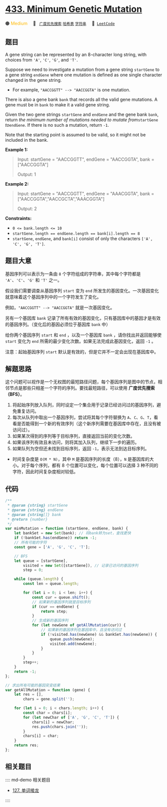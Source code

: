 # [433. Minimum Genetic Mutation](https://leetcode.com/problems/minimum-genetic-mutation/)

🟠 <font color=#ffb800>Medium</font>&emsp; 🔖&ensp; [`广度优先搜索`](/leetcode/outline/tag/breadth-first-search.md) [`哈希表`](/leetcode/outline/tag/hash-table.md) [`字符串`](/leetcode/outline/tag/string.md)&emsp; 🔗&ensp;[`LeetCode`](https://leetcode.com/problems/minimum-genetic-mutation/)

## 题目

A gene string can be represented by an 8-character long string, with choices
from `'A'`, `'C'`, `'G'`, and `'T'`.

Suppose we need to investigate a mutation from a gene string `startGene` to a
gene string `endGene` where one mutation is defined as one single character
changed in the gene string.

- For example, `"AACCGGTT" --> "AACCGGTA"` is one mutation.

There is also a gene bank `bank` that records all the valid gene mutations. A
gene must be in `bank` to make it a valid gene string.

Given the two gene strings `startGene` and `endGene` and the gene bank `bank`,
return _the minimum number of mutations needed to mutate from_`startGene`
_to_`endGene`. If there is no such a mutation, return `-1`.

Note that the starting point is assumed to be valid, so it might not be
included in the bank.

**Example 1:**

> Input: startGene = "AACCGGTT", endGene = "AACCGGTA", bank = ["AACCGGTA"]
>
> Output: 1

**Example 2:**

> Input: startGene = "AACCGGTT", endGene = "AAACGGTA", bank = ["AACCGGTA","AACCGCTA","AAACGGTA"]
>
> Output: 2

**Constraints:**

- `0 <= bank.length <= 10`
- `startGene.length == endGene.length == bank[i].length == 8`
- `startGene`, `endGene`, and `bank[i]` consist of only the characters `['A', 'C', 'G', 'T']`.

## 题目大意

基因序列可以表示为一条由 `8` 个字符组成的字符串，其中每个字符都是 `'A'`、`'C'`、`'G'` 和 `'T'` 之一。

假设我们需要调查从基因序列 `start` 变为 `end` 所发生的基因变化。一次基因变化就意味着这个基因序列中的一个字符发生了变化。

例如，`"AACCGGTT" --> "AACCGGTA"` 就是一次基因变化。

另有一个基因库 `bank` 记录了所有有效的基因变化，只有基因库中的基因才是有效的基因序列。（变化后的基因必须位于基因库 `bank` 中）

给你两个基因序列 `start` 和 `end` ，以及一个基因库 `bank` ，请你找出并返回能够使 `start` 变化为 `end` 所需的最少变化次数。如果无法完成此基因变化，返回 `-1` 。

注意：起始基因序列 `start` 默认是有效的，但是它并不一定会出现在基因库中。

## 解题思路

这个问题可以视作是一个无权图的最短路径问题，每个基因序列是图中的节点，相邻节点是那些只相差一个字符的序列。要找最短路径，可以使用 **广度优先搜索（BFS）**。

1. 将起始序列放入队列，同时设定一个集合用于记录已经访问过的基因序列，避免重复访问。
2. 每次从队列中取出一个基因序列，尝试将其每个字符替换为 `A`、`C`、`G`、`T`，看看是否能得到一个新的有效序列（这个新序列需要在基因库中存在，且没有被访问过）。
3. 如果某次得到的序列等于目标序列，直接返回当前的变化次数。
4. 如果该序列有效且未访问，则将其加入队列，继续下一步的遍历。
5. 如果队列为空但还未找到目标序列，返回 `-1`，表示无法到达目标序列。

- 时间复杂度是 `O(M * N)`，其中 `M` 是基因序列的长度（8），`N` 是基因库的大小。对于每个序列，都有 8 个位置可以变化，每个位置可以选择 3 种不同的字符，因此时间复杂度相对较低。

## 代码

```javascript
/**
 * @param {string} startGene
 * @param {string} endGene
 * @param {string[]} bank
 * @return {number}
 */
var minMutation = function (startGene, endGene, bank) {
	let bankSet = new Set(bank); // 将bank转为set，查找更快
	if (!bankSet.has(endGene)) return -1;
	// 所有可能的字符
	const gene = ['A', 'G', 'C', 'T'];

	// BFS
	let queue = [startGene],
		visited = new Set([startGene]), // 记录已访问的基因序列
		step = 0;

	while (queue.length) {
		const len = queue.length;

		for (let i = 0; i < len; i++) {
			const cur = queue.shift();
			// 如果新的基因序列就是目标序列
			if (cur == endGene) {
				return step;
			}
			// 生成新的基因序列
			for (let newGene of getAllMutation(cur)) {
				// 如果新的基因序列在基因库中，且没有访问过
				if (!visited.has(newGene) && bankSet.has(newGene)) {
					queue.push(newGene);
					visited.add(newGene);
				}
			}
		}
		step++;
	}
	return -1;
};

// 求出所有可能的基因突变结果
var getAllMutation = function (gene) {
	let res = [],
		chars = gene.split('');

	for (let i = 0; i < chars.length; i++) {
		const char = chars[i];
		for (let newChar of ['A', 'G', 'C', 'T']) {
			chars[i] = newChar;
			res.push(chars.join(''));
		}
		chars[i] = char;
	}
	return res;
};
```

## 相关题目

:::: md-demo 相关题目

- [127. 单词接龙](https://leetcode.com/problems/word-ladder)

::::

